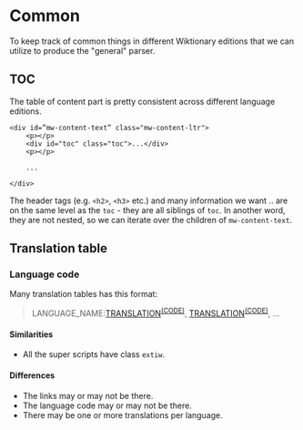 # Common

To keep track of common things in different Wiktionary editions that we can utilize to produce the "general" parser.

## TOC

The table of content part is pretty consistent across different language editions.

```
<div id=”mw-content-text” class="mw-content-ltr">
    <p></p>
    <div id="toc" class="toc">...</div>
    <p></p>

    ...

</div>
```

The header tags (e.g. `<h2>`, `<h3>` etc.) and many information we want .. are on the same level as the `toc` - they are all siblings of `toc`. In another word, they are not nested, so we can iterate over the children of `mw-content-text`.

## Translation table

### Language code

Many translation tables has this format:

> LANGUAGE_NAME:[TRANSLATION]()<sup>[(CODE)]()</sup>, [TRANSLATION]()<sup>[(CODE)]()</sup>, ...

#### Similarities
- All the super scripts have class `extiw`.

#### Differences
- The links may or may not be there.
- The language code may or may not be there.
- There may be one or more translations per language.

